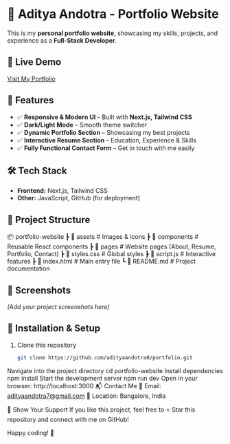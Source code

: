 # 🚀 Aditya Andotra - Portfolio Website

This is my **personal portfolio website**, showcasing my skills, projects, and experience as a **Full-Stack Developer**.

## 🔗 Live Demo  
[Visit My Portfolio](https://adityaandotra0.github.io/Portfolio/)

## 📌 Features  
- ✅ **Responsive & Modern UI** – Built with **Next.js, Tailwind CSS**  
- ✅ **Dark/Light Mode** – Smooth theme switcher  
- ✅ **Dynamic Portfolio Section** – Showcasing my best projects  
- ✅ **Interactive Resume Section** – Education, Experience & Skills  
- ✅ **Fully Functional Contact Form** – Get in touch with me easily  

## 🛠️ Tech Stack  
- **Frontend:** Next.js, Tailwind CSS  
- **Other:** JavaScript, GitHub (for deployment)  

## 📂 Project Structure  
📦 portfolio-website
┣ 📂 assets # Images & icons
┣ 📂 components # Reusable React components
┣ 📂 pages # Website pages (About, Resume, Portfolio, Contact)
┣ 📜 styles.css # Global styles
┣ 📜 script.js # Interactive features
┣ 📜 index.html # Main entry file
┗ 📜 README.md # Project documentation



## 📸 Screenshots  
*(Add your project screenshots here)*  

## 🚀 Installation & Setup  
1. Clone this repository  
   ```sh
   git clone https://github.com/adityaandotra0/portfolio.git
Navigate into the project directory
cd portfolio-website
Install dependencies
npm install
Start the development server
npm run dev
Open in your browser: http://localhost:3000
📬 Contact Me
📧 Email: adityaandotra7@gmail.com
📍 Location: Bangalore, India

🌟 Show Your Support
If you like this project, feel free to ⭐ Star this repository and connect with me on GitHub!

Happy coding! 🚀
